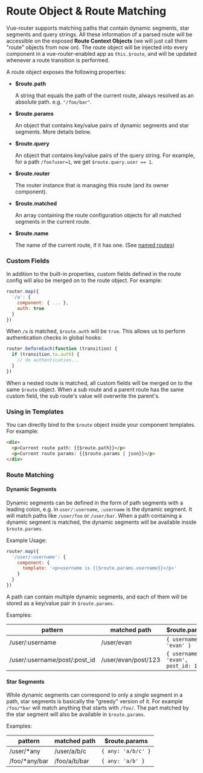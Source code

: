 # Route Object & Route Matching

Vue-router supports matching paths that contain dynamic segments, star segments and query strings. All these information of a parsed route will be accessible on the exposed **Route Context Objects** (we will just call them "route" objects from now on). The route object will be injected into every component in a vue-router-enabled app as `this.$route`, and will be updated whenever a route transition is performed.

A route object exposes the following properties:

- **$route.path**

  A string that equals the path of the current route, always resolved as an absolute path. e.g. `"/foo/bar"`.

- **$route.params**

  An object that contains key/value pairs of dynamic segments and star segments. More details below.

- **$route.query**

  An object that contains key/value pairs of the query string. For example, for a path `/foo?user=1`, we get `$route.query.user == 1`.

- **$route.router**

  The router instance that is managing this route (and its owner component).

- **$route.matched**

  An array containing the route configuration objects for all matched segments in the current route.

- **$route.name**

  The name of the current route, if it has one. (See [named routes](./named.md))

### Custom Fields

In addition to the built-in properties, custom fields defined in the route config will also be merged on to the route object. For example:

``` js
router.map({
  '/a': {
    component: { ... },
    auth: true
  }
})
```

When `/a` is matched, `$route.auth` will be `true`. This allows us to perform authentication checks in global hooks:

``` js
router.beforeEach(function (transition) {
  if (transition.to.auth) {
    // do authentication...
  }
})
```

When a nested route is matched, all custom fields will be merged on to the same `$route` object. When a sub route and a parent route has the same custom field, the sub route's value will overwrite the parent's.

### Using in Templates

You can directly bind to the `$route` object inside your component templates. For example:

``` html
<div>
  <p>Current route path: {{$route.path}}</p>
  <p>Current route params: {{$route.params | json}}</p>
</div>
```

### Route Matching

#### Dynamic Segments

Dynamic segments can be defined in the form of path segments with a leading colon, e.g. in `user/:username`, `:username` is the dynamic segment. It will match paths like `/user/foo` or `/user/bar`. When a path containing a dynamic segment is matched, the dynamic segments will be available inside `$route.params`.

Example Usage:

``` js
router.map({
  '/user/:username': {
    component: {
      template: '<p>username is {{$route.params.username}}</p>'
    }
  }
})
```

A path can contain multiple dynamic segments, and each of them will be stored as a key/value pair in `$route.params`.

Examples:

| pattern | matched path | $route.params |
|---------|------|--------|
| /user/:username | /user/evan | `{ username: 'evan' }` |
| /user/:username/post/:post_id | /user/evan/post/123 | `{ username: 'evan', post_id: 123 }` |

#### Star Segments

While dynamic segments can correspond to only a single segment in a path, star segments is basically the "greedy" version of it. For example `/foo/*bar` will match anything that starts with `/foo/`. The part matched by the star segment will also be available in `$route.params`.

Examples:

| pattern | matched path | $route.params |
|---------|------|--------|
| /user/*any | /user/a/b/c | `{ any: 'a/b/c' }` |
| /foo/*any/bar | /foo/a/b/bar | `{ any: 'a/b' }` |
